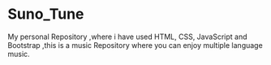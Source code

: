# Suno_Tune
My personal Repository ,where i have used HTML, CSS, JavaScript and Bootstrap ,this is a music Repository where you can enjoy multiple language music.
